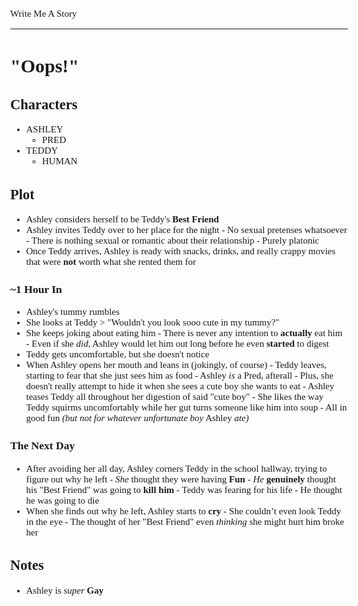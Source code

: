 <style>
	body {
		font-size: 15px;
		font-family: Verdana;
	};
</style>

Write Me A Story
****************
"Oops!"
=======

Characters
----------
- ASHLEY
	- PRED
- TEDDY
	- HUMAN

Plot
----
- Ashley considers herself to be Teddy's __Best Friend__
- Ashley invites Teddy over to her place for the night
		- No sexual pretenses whatsoever
				- There is nothing sexual or romantic about their relationship
						- Purely platonic
- Once Teddy arrives, Ashley is ready with snacks, drinks, and really crappy movies that were __not__ worth what she rented them for
### ~1 Hour In
- Ashley's tummy rumbles
- She looks at Teddy
		> "Wouldn't you look sooo cute in my tummy?"
- She keeps joking about eating him
		- There is never any intention to __actually__ eat him
				- Even if she _did_, Ashley would let him out long before he even __started__ to digest
- Teddy gets uncomfortable, but she doesn't notice
- When Ashley opens her mouth and leans in (jokingly, of course)
		- Teddy leaves, starting to fear that she just sees him as food
				- Ashley _is_ a Pred, afterall
						- Plus, she doesn't really attempt to hide it when she sees a cute boy she wants to eat
								- Ashley teases Teddy all throughout her digestion of said "cute boy"
										- She likes the way Teddy squirms uncomfortably while her gut turns someone like him into soup
												- All in good fun _(but not for whatever unfortunate boy_ Ashley _ate)_
### The Next Day
- After avoiding her all day, Ashley corners Teddy in the school hallway, trying to figure out why he left
		- _She_ thought they were having __Fun__
		- _He_ __genuinely__ thought his "Best Friend" was going to __kill him__
				- Teddy was fearing for his life
				- He thought he was going to die
- When she finds out why he left, Ashley starts to __cry__
		- She couldn’t even look Teddy in the eye
				- The thought of her "Best Friend" even _thinking_ she might hurt him broke her

Notes
-----
- Ashley is _super_ __Gay__